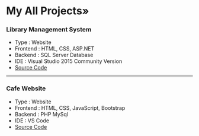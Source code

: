 # My All Projects»

### Library Management System
- Type : Website
- Frontend : HTML, CSS, ASP.NET
- Backend : SQL Server Database
- IDE : Visual Studio 2015 Community Version
- [Source Code](https://github.com/VrushankBardolia/library-management.git)

---
### Cafe Website
- Type : Website
- Frontend : HTML, CSS, JavaScript, Bootstrap
- Backend : PHP MySql
- IDE : VS Code
- [Source Code](https://github.com/VrushankBardolia/cafe-website-php.git)
